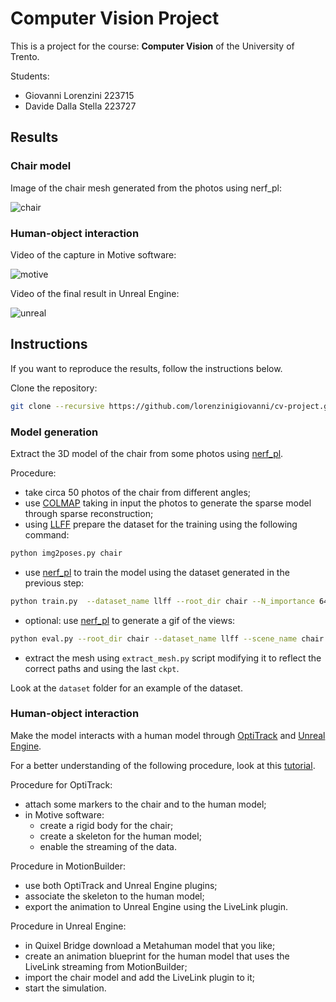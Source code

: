 # Computer Vision Project

This is a project for the course: **Computer Vision** of the University of Trento.

Students:
- Giovanni Lorenzini    223715
- Davide Dalla Stella   223727

## Results

### Chair model

Image of the chair mesh generated from the photos using nerf_pl:

![chair](https://user-images.githubusercontent.com/8526483/206315283-b1f43f68-09bd-4550-90e6-407fd7cea46d.png)

### Human-object interaction

Video of the capture in Motive software:

![motive](https://user-images.githubusercontent.com/8526483/206319338-88c03508-4641-463e-8120-c18c95f45338.gif)

Video of the final result in Unreal Engine:

![unreal](https://user-images.githubusercontent.com/8526483/206318766-1908d13d-21c7-4e8c-9822-8b90391f7152.gif)

## Instructions

If you want to reproduce the results, follow the instructions below.

Clone the repository:
```bash
git clone --recursive https://github.com/lorenzinigiovanni/cv-project.git
```

### Model generation

Extract the 3D model of the chair from some photos using [nerf_pl](https://github.com/kwea123/nerf_pl/tree/dev).

Procedure:
- take circa 50 photos of the chair from different angles;
- use [COLMAP](https://github.com/colmap/colmap) taking in input the photos to generate the sparse model through sparse reconstruction;
- using [LLFF](https://github.com/Fyusion/LLFF) prepare the dataset for the training using the following command:
```bash
python img2poses.py chair
```
- use [nerf_pl](https://github.com/kwea123/nerf_pl/tree/dev) to train the model using the dataset generated in the previous step:
```bash
python train.py  --dataset_name llff --root_dir chair --N_importance 64 --img_wh 504 378 --num_epochs 30 --batch_size 1024 --optimizer adam --lr 5e-4 --lr_scheduler steplr --decay_step 10 20 --decay_gamma 0.5  --exp_name chair --spheric
```
- optional: use [nerf_pl](https://github.com/kwea123/nerf_pl/tree/dev) to generate a gif of the views:
```bash
python eval.py --root_dir chair --dataset_name llff --scene_name chair --img_wh 400 400 --N_importance 64 --ckpt_path ckpts/chair/epoch\=17.ckpt --spheric_poses
```
- extract the mesh using `extract_mesh.py` script modifying it to reflect the correct paths and using the last `ckpt`.
 
Look at the `dataset` folder for an example of the dataset.

### Human-object interaction

Make the model interacts with a human model through [OptiTrack](https://optitrack.com) and [Unreal Engine](https://www.unrealengine.com).

For a better understanding of the following procedure, look at this [tutorial](https://docs.optitrack.com/plugins/optitrack-unreal-engine-plugin/unreal-engine-motionbuilder-workflow).

Procedure for OptiTrack:
- attach some markers to the chair and to the human model;
- in Motive software:
    - create a rigid body for the chair;
    - create a skeleton for the human model;
    - enable the streaming of the data.

Procedure in MotionBuilder:
- use both OptiTrack and Unreal Engine plugins;
- associate the skeleton to the human model;
- export the animation to Unreal Engine using the LiveLink plugin.

Procedure in Unreal Engine:
- in Quixel Bridge download a Metahuman model that you like;
- create an animation blueprint for the human model that uses the LiveLink streaming from MotionBuilder;
- import the chair model and add the LiveLink plugin to it;
- start the simulation.
